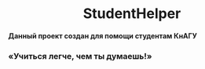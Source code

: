 <h1 align="center">StudentHelper
<h4 => Данный проект создан для помощи студентам КнАГУ
<h3 => «Учиться легче, чем ты думаешь!»

